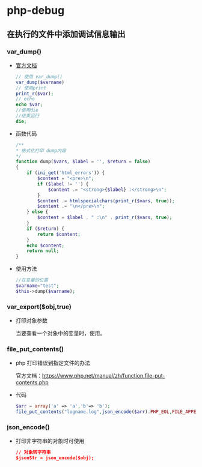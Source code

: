 # php-debug

## 在执行的文件中添加调试信息输出

### var_dump()

- [官方文档](https://www.php.net/var_dump)

  ```php
  // 使用 var_dump()
  var_dump($varname)
  // 使用print
  print_r($var);
  // echo
  echo $var;
  //使用die
  //结束运行
  die;
  ```

- 函数代码

  ```php
  /**
  * 格式化打印 dump内容
  */
  function dump($vars, $label = '', $return = false)
  {
      if (ini_get('html_errors')) {
          $content = "<pre>\n";
          if ($label != '') {
              $content .= "<strong>{$label} :</strong>\n";
          }
          $content .= htmlspecialchars(print_r($vars, true));
          $content .= "\n</pre>\n";
      } else {
          $content = $label . " :\n" . print_r($vars, true);
      }
      if ($return) {
          return $content;
      }
      echo $content;
      return null;
  }
  ```

- 使用方法

  ```php
  //在变量的位置
  $varname="test";
  $this->dump($varname);
  ```

### var_export($obj,true)

- 打印对象参数

  当要查看一个对象中的变量时，使用。

### file_put_contents()

- php 打印错误到指定文件的办法

  官方文档：<https://www.php.net/manual/zh/function.file-put-contents.php>

- 代码

  ```php
  $arr = array('a' => 'a','b'=> 'b');
  file_put_contents("logname.log",json_encode($arr).PHP_EOL,FILE_APPEND);
  ```

### json_encode()

- 打印非字符串的对象时可使用

  ```json
  // 对象转字符串
  $jsonStr = json_encode($obj);
  ```
